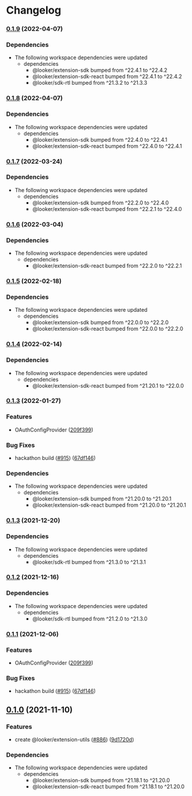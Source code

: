 # Changelog

### [0.1.9](https://www.github.com/looker-open-source/sdk-codegen/compare/extension-utils-v0.1.8...extension-utils-v0.1.9) (2022-04-07)


### Dependencies

* The following workspace dependencies were updated
  * dependencies
    * @looker/extension-sdk bumped from ^22.4.1 to ^22.4.2
    * @looker/extension-sdk-react bumped from ^22.4.1 to ^22.4.2
    * @looker/sdk-rtl bumped from ^21.3.2 to ^21.3.3

### [0.1.8](https://www.github.com/looker-open-source/sdk-codegen/compare/extension-utils-v0.1.7...extension-utils-v0.1.8) (2022-04-07)


### Dependencies

* The following workspace dependencies were updated
  * dependencies
    * @looker/extension-sdk bumped from ^22.4.0 to ^22.4.1
    * @looker/extension-sdk-react bumped from ^22.4.0 to ^22.4.1

### [0.1.7](https://www.github.com/looker-open-source/sdk-codegen/compare/extension-utils-v0.1.6...extension-utils-v0.1.7) (2022-03-24)


### Dependencies

* The following workspace dependencies were updated
  * dependencies
    * @looker/extension-sdk bumped from ^22.2.0 to ^22.4.0
    * @looker/extension-sdk-react bumped from ^22.2.1 to ^22.4.0

### [0.1.6](https://www.github.com/looker-open-source/sdk-codegen/compare/extension-utils-v0.1.5...extension-utils-v0.1.6) (2022-03-04)


### Dependencies

* The following workspace dependencies were updated
  * dependencies
    * @looker/extension-sdk-react bumped from ^22.2.0 to ^22.2.1

### [0.1.5](https://www.github.com/looker-open-source/sdk-codegen/compare/extension-utils-v0.1.4...extension-utils-v0.1.5) (2022-02-18)


### Dependencies

* The following workspace dependencies were updated
  * dependencies
    * @looker/extension-sdk bumped from ^22.0.0 to ^22.2.0
    * @looker/extension-sdk-react bumped from ^22.0.0 to ^22.2.0

### [0.1.4](https://www.github.com/looker-open-source/sdk-codegen/compare/extension-utils-v0.1.3...extension-utils-v0.1.4) (2022-02-14)


### Dependencies

* The following workspace dependencies were updated
  * dependencies
    * @looker/extension-sdk-react bumped from ^21.20.1 to ^22.0.0

### [0.1.3](https://www.github.com/looker-open-source/sdk-codegen/compare/extension-utils-v0.1.0...extension-utils-v0.1.3) (2022-01-27)


### Features

* OAuthConfigProvider ([209f399](https://www.github.com/looker-open-source/sdk-codegen/commit/209f399a089beb28405a178d3dc8f769478ae97b))


### Bug Fixes

* hackathon build ([#915](https://www.github.com/looker-open-source/sdk-codegen/issues/915)) ([67df146](https://www.github.com/looker-open-source/sdk-codegen/commit/67df1465d1ec04709c0c20d9a1b157f9199f795e))


### Dependencies

* The following workspace dependencies were updated
  * dependencies
    * @looker/extension-sdk bumped from ^21.20.0 to ^21.20.1
    * @looker/extension-sdk-react bumped from ^21.20.0 to ^21.20.1

### [0.1.3](https://www.github.com/looker-open-source/sdk-codegen/compare/extension-utils-v0.1.2...extension-utils-v0.1.3) (2021-12-20)


### Dependencies

* The following workspace dependencies were updated
  * dependencies
    * @looker/sdk-rtl bumped from ^21.3.0 to ^21.3.1

### [0.1.2](https://www.github.com/looker-open-source/sdk-codegen/compare/extension-utils-v0.1.1...extension-utils-v0.1.2) (2021-12-16)


### Dependencies

* The following workspace dependencies were updated
  * dependencies
    * @looker/sdk-rtl bumped from ^21.2.0 to ^21.3.0

### [0.1.1](https://www.github.com/looker-open-source/sdk-codegen/compare/extension-utils-v0.1.0...extension-utils-v0.1.1) (2021-12-06)


### Features

* OAuthConfigProvider ([209f399](https://www.github.com/looker-open-source/sdk-codegen/commit/209f399a089beb28405a178d3dc8f769478ae97b))


### Bug Fixes

* hackathon build ([#915](https://www.github.com/looker-open-source/sdk-codegen/issues/915)) ([67df146](https://www.github.com/looker-open-source/sdk-codegen/commit/67df1465d1ec04709c0c20d9a1b157f9199f795e))

## [0.1.0](https://www.github.com/looker-open-source/sdk-codegen/compare/sdk-codegen-all-v1.17.1...extension-utils-v0.1.0) (2021-11-10)


### Features

* create @looker/extension-utils ([#886](https://www.github.com/looker-open-source/sdk-codegen/issues/886)) ([9d1720d](https://www.github.com/looker-open-source/sdk-codegen/commit/9d1720d9a4cec00c45195dd9c716d9a2a929264f))



### Dependencies

* The following workspace dependencies were updated
  * dependencies
    * @looker/extension-sdk bumped from ^21.18.1 to ^21.20.0
    * @looker/extension-sdk-react bumped from ^21.18.1 to ^21.20.0
